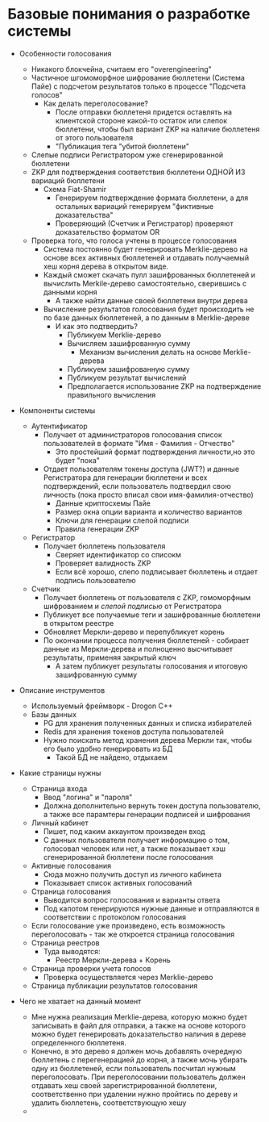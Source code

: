 # Базовые понимания о разработке системы

+ Особенности голосования
  + Никакого блокчейна, считаем его "overengineering"
  + Частичное шгомоморфное шифрование бюллетени (Система Пайе) с подсчетом результатов только в процессе "Подсчета голосов"
      + Как делать переголосование?
        + После отправки бюллетеня придется оставлять на клиентской стороне какой-то остаток или слепок бюллетени, чтобы был вариант ZKP на наличие бюллетеня от этого пользователя
        + "Публикация тега "убитой бюллетени"
  + Слепые подписи Регистратором уже сгенерированной бюллетени
  + ZKP для подтверждения соответствия бюллетени ОДНОЙ ИЗ вариаций бюллетени
    + Схема Fiat-Shamir
      + Генерируем подтверждение формата бюллетени, а для остальных вариаций генерируем "фиктивные доказательства"
      + Проверяющий (Счетчик и Регистратор) проверяют доказательство форматом OR
  + Проверка того, что голоса учтены в процессе голосования
    + Система постоянно будет генерировать Merklie-дерево на основе всех активных бюллетеней и отдавать получаемый хеш корня дерева в открытом виде.
    + Каждый сможет скачать пулл зашифрованных бюллетеней и вычислить Merkile-дерево самостоятельно, сверившись с данными корня
      + А также найти данные своей бюллетени внутри дерева
    + Вычисление результатов голосования будет происходить не по базе данных бюллетеней, а по данным в Merklie-дереве
      + И как это подтвердить?
        + Публикуем Merklie-дерево
        + Вычисляем зашифрованную сумму
          + Механизм вычисления делать на основе Merklie-дерева
        + Публикуем зашифрованную сумму
        + Публикуем результат вычислений
        + Предполагается использование ZKP на подтверждение правильного вычисления



+ Компоненты системы
	+ Аутентификатор
    	+ Получает от администраторов голосования список пользователей в формате "Имя - Фамилия - Отчество"
        	+ Это простейший формат подтверждения личности,но это будет "пока"
      	+ Отдает пользователям токены доступа (JWT?) и данные Регистратора для генерации бюллетени и всех подтверждений, если пользователь подтвердил свою личность (пока просто вписал свои имя-фамилия-отчество)
        	+ Данные криптосхемы Пайе
        	+ Размер окна опции варианта и количество вариантов
        	+ Ключи для генерации слепой подписи
        	+ Правила генерации ZKP
	+ Регистратор
		+ Получает бюллетень пользователя
			+ Сверяет идентификатор со списокм
			+ Проверяет валидность ZKP
			+ Если всё хорошо, слепо подписывает бюллетень и отдает подпись пользователю
	+ Счетчик
		+ Получает бюллетень от пользователя с ZKP, гомоморфным шифрованием и *слепой подписью* от Регистратора
		+ Публикует все получаемые теги и зашифрованные бюллетени в открытом реестре
  		+ Обновляет Меркли-дерево и перепубликует корень
  		+ По окончании процесса получения бюллетеней - собирает данные из Меркли-дерева и полноценно высчитывает результаты, применяя закрытый ключ
    		+ А затем публикует результаты голосования и итоговую зашифрованную сумму


+ Описание инструментов
	+ Используемый фреймворк - Drogon C++
	+ Базы данных
		+ PG для хранения полученных данных и списка избирателей
		+ Redis для хранения токенов доступа пользователей
		+ Нужно поискать метод хранения дерева Меркли так, чтобы его было удобно генерировать из БД
    		+ Такой БД не найдено, отдыхаем


+ Какие страницы нужны
  + Страница входа 
    + Ввод "логина" и "пароля"
    + Должна дополнительно вернуть токен доступа пользователю, а также все парамтеры генерации подписей и шифрования
  + Личный кабинет
    + Пишет, под каким аккаунтом произведен вход
    + С данных пользователя получает информацию о том, голосовал человек или нет, а также показывает хэш сгенерированной бюллетени после голосования
  + Активные голосования
    + Сюда можно получить доступ из личного кабинета
    + Показывает список активных голосований 
  + Страница голосования
    + Выводится вопрос голосования и варианты ответа
    + Под капотом генерируются нужные данные и отправляются в соответствии с протоколом голосования
  + Если голосование уже произведено, есть возможность переголосовать - так же откроется страница голосования
  + Страница реестров
    + Туда выводятся:
      + Реестр Меркли-дерева + Корень
  + Страница проверки учета голосов
    + Проверка осуществляется через Мerklie-дерево
  + Страница публикации результатов голосования


+ Чего не хватает на данный момент
  + Мне нужна реализация Merklie-дерева, которую можно будет записывать в файл для отправки, а также на основе которого можно будет генерировать доказательство наличия в дереве определенного бюллетеня.
  + Конечно, в это дерево я должен мочь добавлять очередную бюллетень с перегенерацией до корня, а также мочь убирать одну из бюллетеней, если пользователь посчитал нужным переголосовать. При переголосовании пользователь должен отдавать хеш своей зарегистрированной бюллетени, соответственно при удалении нужно пройтись по дереву и удалить бюллетень, соответствующую хешу
  + 